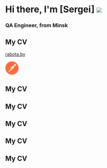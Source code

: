  # Hi there, I'm [Sergei] ![](https://github.com/blackcater/blackcater/raw/main/images/Hi.gif) 
### QA Engineer, from Minsk


<h2>My CV</h2>

[rabota.by](https://rabota.by/resume/2596e9b3ff09aef1200039ed1f6d744e396173)

<a href="https://www.postman.com/"><img src="https://github.com/qajenna/qajenna/raw/main/icons/Postman.png" alt="https://www.postman.com/" style="width:42px;height:42px;"></a>
<h2>My CV</h2>
<h2>My CV</h2>
<h2>My CV</h2>
<h2>My CV</h2>
<h2>My CV</h2>
